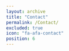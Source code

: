 ```yaml
---
layout: archive
title: "Contact"
permalink: /Contact/
excluded: true
icon: "fa-afa-contact"
position: 6
---
```

